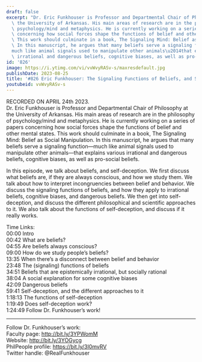 ```yaml
---
draft: false
excerpt: "Dr. Eric Funkhouser is Professor and Departmental Chair of Philosophy at\
  \ the University of Arkansas. His main areas of research are in the philosophy of\
  \ psychology/mind and metaphysics. He is currently working on a series of papers\
  \ concerning how social forces shape the functions of belief and other mental states.\
  \ This work should culminate in a book, The Signaling Mind: Belief as Social Manipulation.\
  \ In this manuscript, he argues that many beliefs serve a signaling function\u2014\
  much like animal signals used to manipulate other animals\u2014that explains various\
  \ irrational and dangerous beliefs, cognitive biases, as well as pro-social beliefs."
id: '826'
image: https://i.ytimg.com/vi/vvWvyRASv-s/maxresdefault.jpg
publishDate: 2023-08-25
title: '#826 Eric Funkhouser: The Signaling Functions of Beliefs, and Self-Deception'
youtubeid: vvWvyRASv-s
---
```

RECORDED ON APRIL 24th 2023.  
Dr. Eric Funkhouser is Professor and Departmental Chair of Philosophy at the University of Arkansas. His main areas of research are in the philosophy of psychology/mind and metaphysics. He is currently working on a series of papers concerning how social forces shape the functions of belief and other mental states. This work should culminate in a book, The Signaling Mind: Belief as Social Manipulation. In this manuscript, he argues that many beliefs serve a signaling function—much like animal signals used to manipulate other animals—that explains various irrational and dangerous beliefs, cognitive biases, as well as pro-social beliefs.

In this episode, we talk about beliefs, and self-deception. We first discuss what beliefs are, if they are always conscious, and how we study them. We talk about how to interpret incongruencies between belief and behavior. We discuss the signaling functions of beliefs, and how they apply to irrational beliefs, cognitive biases, and dangerous beliefs. We then get into self-deception, and discuss the different philosophical and scientific approaches to it. We also talk about the functions of self-deception, and discuss if it really works.

Time Links:  
00:00 Intro  
00:42  What are beliefs?  
04:55  Are beliefs always conscious?  
09:00  How do we study people’s beliefs?  
13:35  When there’s a disconnect between belief and behavior  
23:48  The (signaling) functions of beliefs  
34:51  Beliefs that are epistemically irrational, but socially rational  
38:04  A social explanation for some cognitive biases  
42:09  Dangerous beliefs  
59:41  Self-deception, and the different approaches to it  
1:18:13  The functions of self-deception  
1:19:49  Does self-deception work?  
1:24:49  Follow Dr. Funkhouser’s work!

---

Follow Dr. Funkhouser’s work:  
Faculty page: http://bit.ly/3YPWomM  
Website: http://bit.ly/3YOGycg  
PhilPeople profile: https://bit.ly/3I0mvRV  
Twitter handle: @RealFunkhouser
